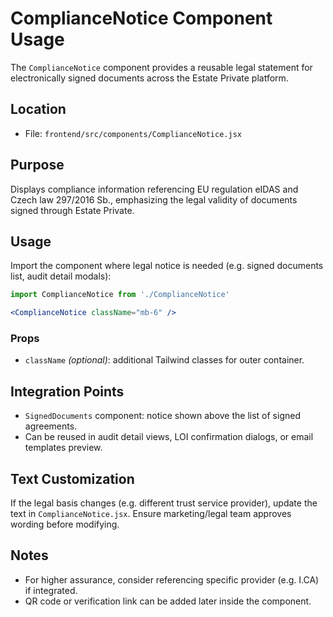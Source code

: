 # ComplianceNotice Component Usage

The `ComplianceNotice` component provides a reusable legal statement for electronically signed documents across the Estate Private platform.

## Location
- File: `frontend/src/components/ComplianceNotice.jsx`

## Purpose
Displays compliance information referencing EU regulation eIDAS and Czech law 297/2016 Sb., emphasizing the legal validity of documents signed through Estate Private.

## Usage
Import the component where legal notice is needed (e.g. signed documents list, audit detail modals):

```jsx
import ComplianceNotice from './ComplianceNotice'

<ComplianceNotice className="mb-6" />
```

### Props
- `className` *(optional)*: additional Tailwind classes for outer container.

## Integration Points
- `SignedDocuments` component: notice shown above the list of signed agreements.
- Can be reused in audit detail views, LOI confirmation dialogs, or email templates preview.

## Text Customization
If the legal basis changes (e.g. different trust service provider), update the text in `ComplianceNotice.jsx`. Ensure marketing/legal team approves wording before modifying.

## Notes
- For higher assurance, consider referencing specific provider (e.g. I.CA) if integrated.
- QR code or verification link can be added later inside the component.
